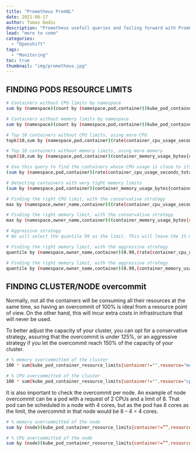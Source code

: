 ```yaml
---
title: "Prometheus PromQL"
date: 2021-06-17 
author: Tomas Dedic
description: "Prometheus usefull queries and failing forward with PromQL"
lead: "more to come"
categories:
  - "Openshift"
tags:
  - "Monitoring"
toc: true
thumbnail: "img/prometheus.jpg"
---
```

## FINDING PODS RESOURCE LIMITS
```sh
# Containers without CPU limits by namespace
sum by (namespace)(count by (namespace,pod,container)(kube_pod_container_info{container!=""}) unless sum by (namespace,pod,container)(kube_pod_container_resource_limits{resource="cpu"}))

# Containers without memory limits by namespace
sum by (namespace)(count by (namespace,pod,container)(kube_pod_container_info{container!=""}) unless sum by (namespace,pod,container)(kube_pod_container_resource_limits{resource="memory"}))

# Top 10 containers without CPU limits, using more CPU
topk(10,sum by (namespace,pod,container)(rate(container_cpu_usage_seconds_total{container!=""}[5m])) unless sum by (namespace,pod,container)(kube_pod_container_resource_limits{resource="cpu"}))

# Top 10 containers without memory limits, using more memory
topk(10,sum by (namespace,pod,container)(container_memory_usage_bytes{container!=""}) unless sum by (namespace,pod,container)(kube_pod_container_resource_limits{resource="memory"}))

# Use this query to find the containers whose CPU usage is close to its limits
(sum by (namespace,pod,container)(rate(container_cpu_usage_seconds_total{container!=""}[5m])) / sum by (namespace,pod,container)(kube_pod_container_resource_limits{resource="cpu"})) > 0.8

# Detecting containers with very tight memory limits
(sum by (namespace,pod,container)(container_memory_usage_bytes{container!=""}) / sum by (namespace,pod,container)(kube_pod_container_resource_limits{resource="memory"})) > 0.8

# Finding the right CPU limit, with the conservative strategy
max by (namespace,owner_name,container)((rate(container_cpu_usage_seconds_total{container!="POD",container!=""}[5m])) * on(namespace,pod) group_left(owner_name) avg by (namespace,pod,owner_name)(kube_pod_owner{owner_kind=~"DaemonSet|StatefulSet|Deployment"}))

# Finding the right memory limit, with the conservative strategy
max by (namespace,owner_name,container)((container_memory_usage_bytes{container!="POD",container!=""}) * on(namespace,pod) group_left(owner_name) avg by (namespace,pod,owner_name)(kube_pod_owner{owner_kind=~"DaemonSet|StatefulSet|Deployment"}))

# Aggressive strategy
# We will select the quantile 99 as the limit. This will leave the 1% most consuming out of the limits. This is a good strategy if there are sparse anomalies or peaks that you do not want to support.

# Finding the right memory limit, with the aggressive strategy
quantile by (namespace,owner_name,container)(0.99,(rate(container_cpu_usage_seconds_total{container!="POD",container!=""}[5m])) * on(namespace,pod) group_left(owner_name) avg by (namespace,pod,owner_name)(kube_pod_owner{owner_kind=~"DaemonSet|StatefulSet|Deployment"}))

# Finding the right memory limit, with the aggressive strategy
quantile by (namespace,owner_name,container)(0.99,(container_memory_usage_bytes{container!="POD",container!=""}) * on(namespace,pod) group_left(owner_name) avg by (namespace,pod,owner_name)(kube_pod_owner{owner_kind=~"DaemonSet|StatefulSet|Deployment"}))
```

## FINDING CLUSTER/NODE overcommit
Normally, not all the containers will be consuming all their resources at the same time, so having an overcommit of 100% is ideal from a resource point of view. On the other hand, this will incur extra costs in infrastructure that will never be used.  

To better adjust the capacity of your cluster, you can opt for a conservative strategy, assuring that the overcommit is under 125%, or an aggressive strategy if you let the overcommit reach 150% of the capacity of your cluster.

```sh
# % memory overcommitted of the cluster
100 * sum(kube_pod_container_resource_limits{container!="",resource="memory"} ) / sum(kube_node_status_capacity_memory_bytes)

# % CPU overcommitted of the cluster
100 * sum(kube_pod_container_resource_limits{container!="",resource="cpu"} ) / sum(kube_node_status_capacity_cpu_cores)
```

It is also important to check the overcommit per node. An example of node overcommit can be a pod with a request of 2 CPUs and a limit of 8. That pod can be scheduled in a node with 4 cores, but as the pod has 8 cores as the limit, the overcommit in that node would be 8 – 4 = 4 cores.

```sh
# % memory overcommitted of the node
sum by (node)(kube_pod_container_resource_limits{container!=””,resource=”memory”} ) / sum by (node)(kube_node_status_capacity_memory_bytes)

# % CPU overcommitted of the node
sum by (node)(kube_pod_container_resource_limits{container!=””,resource=”cpu”} ) / sum by (node)(kube_node_status_capacity_cpu_cores)
```

